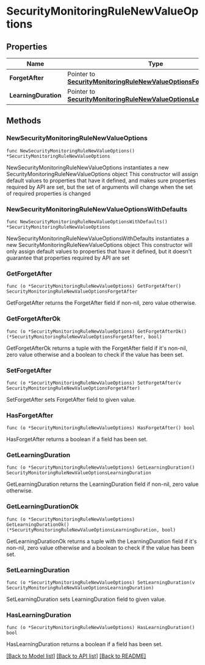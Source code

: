 # SecurityMonitoringRuleNewValueOptions

## Properties

Name | Type | Description | Notes
---- | ---- | ----------- | ------
**ForgetAfter** | Pointer to [**SecurityMonitoringRuleNewValueOptionsForgetAfter**](SecurityMonitoringRuleNewValueOptionsForgetAfter.md) |  | [optional] 
**LearningDuration** | Pointer to [**SecurityMonitoringRuleNewValueOptionsLearningDuration**](SecurityMonitoringRuleNewValueOptionsLearningDuration.md) |  | [optional] 

## Methods

### NewSecurityMonitoringRuleNewValueOptions

`func NewSecurityMonitoringRuleNewValueOptions() *SecurityMonitoringRuleNewValueOptions`

NewSecurityMonitoringRuleNewValueOptions instantiates a new SecurityMonitoringRuleNewValueOptions object
This constructor will assign default values to properties that have it defined,
and makes sure properties required by API are set, but the set of arguments
will change when the set of required properties is changed

### NewSecurityMonitoringRuleNewValueOptionsWithDefaults

`func NewSecurityMonitoringRuleNewValueOptionsWithDefaults() *SecurityMonitoringRuleNewValueOptions`

NewSecurityMonitoringRuleNewValueOptionsWithDefaults instantiates a new SecurityMonitoringRuleNewValueOptions object
This constructor will only assign default values to properties that have it defined,
but it doesn't guarantee that properties required by API are set

### GetForgetAfter

`func (o *SecurityMonitoringRuleNewValueOptions) GetForgetAfter() SecurityMonitoringRuleNewValueOptionsForgetAfter`

GetForgetAfter returns the ForgetAfter field if non-nil, zero value otherwise.

### GetForgetAfterOk

`func (o *SecurityMonitoringRuleNewValueOptions) GetForgetAfterOk() (*SecurityMonitoringRuleNewValueOptionsForgetAfter, bool)`

GetForgetAfterOk returns a tuple with the ForgetAfter field if it's non-nil, zero value otherwise
and a boolean to check if the value has been set.

### SetForgetAfter

`func (o *SecurityMonitoringRuleNewValueOptions) SetForgetAfter(v SecurityMonitoringRuleNewValueOptionsForgetAfter)`

SetForgetAfter sets ForgetAfter field to given value.

### HasForgetAfter

`func (o *SecurityMonitoringRuleNewValueOptions) HasForgetAfter() bool`

HasForgetAfter returns a boolean if a field has been set.

### GetLearningDuration

`func (o *SecurityMonitoringRuleNewValueOptions) GetLearningDuration() SecurityMonitoringRuleNewValueOptionsLearningDuration`

GetLearningDuration returns the LearningDuration field if non-nil, zero value otherwise.

### GetLearningDurationOk

`func (o *SecurityMonitoringRuleNewValueOptions) GetLearningDurationOk() (*SecurityMonitoringRuleNewValueOptionsLearningDuration, bool)`

GetLearningDurationOk returns a tuple with the LearningDuration field if it's non-nil, zero value otherwise
and a boolean to check if the value has been set.

### SetLearningDuration

`func (o *SecurityMonitoringRuleNewValueOptions) SetLearningDuration(v SecurityMonitoringRuleNewValueOptionsLearningDuration)`

SetLearningDuration sets LearningDuration field to given value.

### HasLearningDuration

`func (o *SecurityMonitoringRuleNewValueOptions) HasLearningDuration() bool`

HasLearningDuration returns a boolean if a field has been set.


[[Back to Model list]](../README.md#documentation-for-models) [[Back to API list]](../README.md#documentation-for-api-endpoints) [[Back to README]](../README.md)


